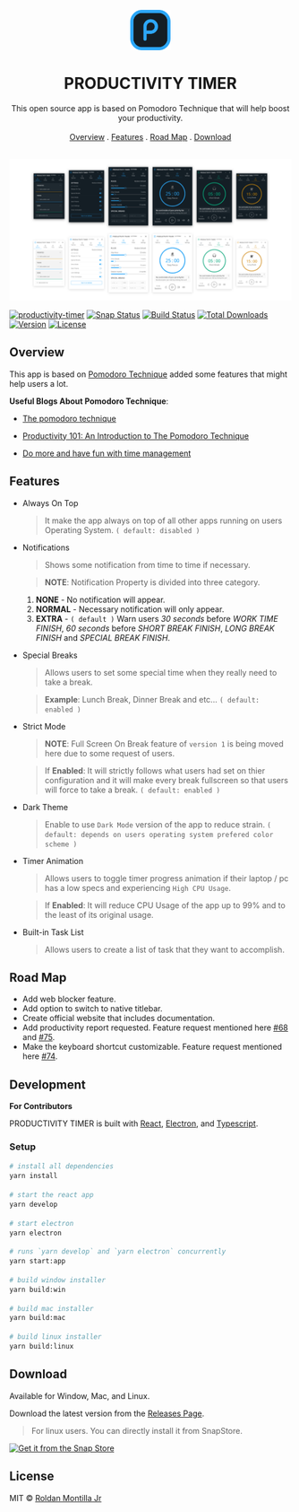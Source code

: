 <p align="center">
  <a href="#">
    <img src="assets/logo.png" alt="Productivity Timer logo" width="72" height="72">
  </a>
</p>

<h1 align="center">PRODUCTIVITY TIMER</h1>

<p align="center">
  This open source app is based on Pomodoro Technique that will help boost your productivity.
   <br>
  <br>
  <a href="#overview">Overview</a>
  .
  <a href="#features">Features</a>
  .
  <a href="#road-map">Road Map</a>
  .
  <a href="#download">Download</a>
  <br>
  <br>
</p>

![App Preview](/assets/Preview.png)

[![productivity-timer](https://snapcraft.io//productivity-timer/badge.svg)](https://snapcraft.io/productivity-timer)
[![Snap Status](https://build.snapcraft.io/badge/roldanjrCodeArts9711/productivity-timer.svg)](https://build.snapcraft.io/user/roldanjrCodeArts9711/productivity-timer)
[![Build Status](https://travis-ci.com/roldanjrCodeArts9711/productivity-timer.svg?branch=master)](https://travis-ci.com/roldanjrCodeArts9711/productivity-timer)
[![Total Downloads](https://img.shields.io/github/downloads/roldanjrCodeArts9711/productivity-timer/total)](https://github.com/roldanjrCodeArts9711/productivity-timer/releases)
[![Version](https://img.shields.io/github/v/release/roldanjrCodeArts9711/productivity-timer)](https://github.com/roldanjrCodeArts9711/productivity-timer/releases)
[![License](https://img.shields.io/github/license/roldanjrCodeArts9711/productivity-timer)](https://github.com/roldanjrCodeArts9711/productivity-timer/blob/master/LICENSE)

## Overview

This app is based on [Pomodoro Technique](https://en.wikipedia.org/wiki/Pomodoro_Technique) added some features that might help users a lot.

**Useful Blogs About Pomodoro Technique**:

- [The pomodoro technique](https://www.focusboosterapp.com/the-pomodoro-technique)

- [Productivity 101: An Introduction to The Pomodoro Technique](https://lifehacker.com/productivity-101-a-primer-to-the-pomodoro-technique-1598992730)

- [Do more and have fun with time management](https://francescocirillo.com/pages/pomodoro-technique)

## Features

- Always On Top

  > It make the app always on top of all other apps running on users Operating System. `( default: disabled )`

- Notifications

  > Shows some notification from time to time if necessary.

  > **NOTE**: Notification Property is divided into three category.

  1. **NONE** - No notification will appear.
  2. **NORMAL** - Necessary notification will only appear.
  3. **EXTRA** - `( default )` Warn users _30 seconds_ before _WORK TIME FINISH_, _60 seconds_ before _SHORT BREAK FINISH_, _LONG BREAK FINISH_ and _SPECIAL BREAK FINISH_.

- Special Breaks

  > Allows users to set some special time when they really need to take a break.

  > **Example**: Lunch Break, Dinner Break and etc... `( default: enabled )`

- Strict Mode

  > **NOTE**: Full Screen On Break feature of `version 1` is being moved here due to some request of users.

  > If **Enabled**: It will strictly follows what users had set on thier configuration and it will make every break fullscreen so that users will force to take a break. `( default: enabled )`

- Dark Theme

  > Enable to use `Dark Mode` version of the app to reduce strain. `( default: depends on users operating system prefered color scheme )`

- Timer Animation

  > Allows users to toggle timer progress animation if their laptop / pc has a low specs and experiencing `High CPU Usage`.

  > If **Enabled**: It will reduce CPU Usage of the app up to 99% and to the least of its original usage.

- Built-in Task List

  > Allows users to create a list of task that they want to accomplish.

## Road Map

- Add web blocker feature.
- Add option to switch to native titlebar.
- Create official website that includes documentation.
- Add productivity report requested. Feature request mentioned here [#68](https://github.com/roldanjrCodeArts9711/productivity-timer/issues/68) and [#75](https://github.com/roldanjrCodeArts9711/productivity-timer/issues/75).
- Make the keyboard shortcut customizable. Feature request mentioned here [#74](https://github.com/roldanjrCodeArts9711/productivity-timer/issues/74).

## Development

**For Contributors**

PRODUCTIVITY TIMER is built with [React](https://reactjs.org/), [Electron](https://www.electronjs.org/), and [Typescript](https://www.typescriptlang.org/).

### Setup

```bash
# install all dependencies
yarn install

# start the react app
yarn develop

# start electron
yarn electron

# runs `yarn develop` and `yarn electron` concurrently
yarn start:app

# build window installer
yarn build:win

# build mac installer
yarn build:mac

# build linux installer
yarn build:linux
```

## Download

Available for Window, Mac, and Linux.

Download the latest version from the [Releases Page](https://github.com/roldanjrCodeArts9711/productivity-timer/releases).

> For linux users. You can directly install it from SnapStore.

[![Get it from the Snap Store](https://snapcraft.io/static/images/badges/en/snap-store-black.svg)](https://snapcraft.io/productivity-timer)


## License

MIT © [Roldan Montilla Jr](https://github.com/roldanjrCodeArts9711)
